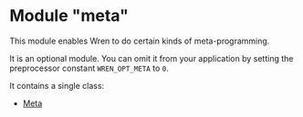 # Module "meta"

This module enables Wren to do certain kinds of meta-programming.

It is an optional module. You can omit it from your application by setting the preprocessor constant `WREN_OPT_META` to `0`.

It contains a single class:

* [Meta](meta.html)
